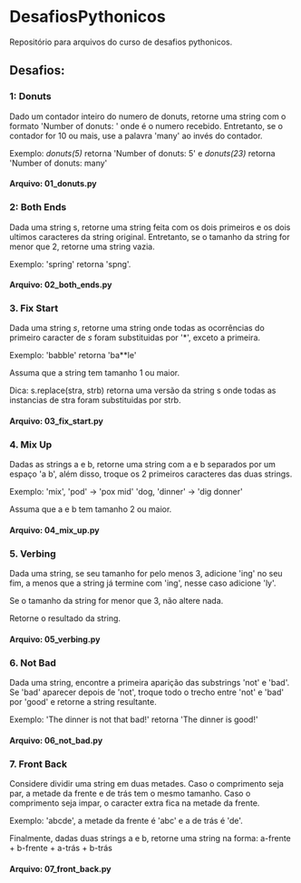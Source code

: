 # DesafiosPythonicos
Repositório para arquivos do curso de desafios pythonicos.

## Desafios:

### 1: Donuts

Dado um contador inteiro do numero de donuts, retorne uma string com o formato 'Number of donuts: <count>' onde <count> é o numero recebido. Entretanto, se o contador for 10 ou mais, use a palavra 'many' ao invés do contador. 
  
  Exemplo: _donuts(5)_ retorna 'Number of donuts: 5'
e _donuts(23)_ retorna 'Number of donuts: many'

#### Arquivo: 01_donuts.py


### 2: Both Ends

Dada uma string s, retorne uma string feita com os dois primeiros e os dois ultimos caracteres da string original. Entretanto, se o tamanho da string
for menor que 2, retorne uma string vazia.

Exemplo: 'spring' retorna 'spng'. 

#### Arquivo: 02_both_ends.py

### 3. Fix Start

Dada uma string _s_, retorne uma string onde todas as ocorrências do primeiro caracter de _s_ foram substituidas por '*', exceto a primeira.

Exemplo: 'babble' retorna 'ba**le'

Assuma que a string tem tamanho 1 ou maior.

Dica: s.replace(stra, strb) retorna uma versão da string s
onde todas as instancias de stra foram substituidas por strb.

#### Arquivo: 03_fix_start.py

### 4. Mix Up

Dadas as strings a e b, retorne uma string com a e b separados por um espaço 'a b', além disso, troque os 2 primeiros caracteres
das duas strings.


Exemplo:
    'mix', 'pod' -> 'pox mid'
    'dog, 'dinner' -> 'dig donner'

Assuma que a e b tem tamanho 2 ou maior.


#### Arquivo: 04_mix_up.py

### 5. Verbing

Dada uma string, se seu tamanho for pelo menos 3, adicione 'ing' no seu fim, a menos que a string já termine com 'ing', nesse caso adicione 'ly'.

Se o tamanho da string for menor que 3, não altere nada.

Retorne o resultado da string.

#### Arquivo: 05_verbing.py


### 6. Not Bad

Dada uma string, encontre a primeira aparição das substrings 'not' e 'bad'. Se 'bad' aparecer depois de 'not', troque todo o trecho entre 'not' e 'bad' por 'good' e retorne a string resultante.

Exemplo: 'The dinner is not that bad!' retorna 'The dinner is good!'

#### Arquivo: 06_not_bad.py

### 7. Front Back

Considere dividir uma string em duas metades. Caso o comprimento seja par, a metade da frente e de trás tem o mesmo tamanho. Caso o comprimento seja impar, o caracter extra fica na metade da frente.

Exemplo: 'abcde', a metade da frente é 'abc' e a de trás é 'de'.

Finalmente, dadas duas strings a e b, retorne uma string na forma:
a-frente + b-frente + a-trás + b-trás

#### Arquivo: 07_front_back.py